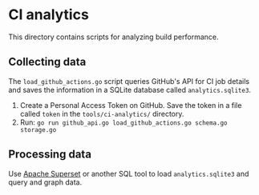 # CI analytics

This directory contains scripts for analyzing build performance.

## Collecting data

The `load_github_actions.go` script queries GitHub's API for CI job details and
saves the information in a SQLite database called `analytics.sqlite3`.

1. Create a Personal Access Token on GitHub. Save the token in a file called
   `token` in the `tools/ci-analytics/` directory.
2. Run: `go run github_api.go load_github_actions.go schema.go storage.go`

## Processing data

Use [Apache Superset][] or another SQL tool to load `analytics.sqlite3` and
query and graph data.

[Apache Superset]: https://superset.apache.org/
